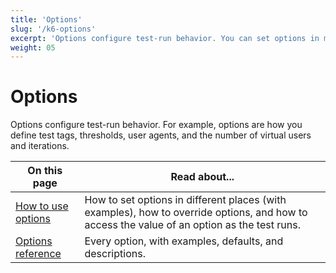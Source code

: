```yaml
---
title: 'Options'
slug: '/k6-options'
excerpt: 'Options configure test-run behavior. You can set options in multiple locations. Examples for how to use options, and a complete reference.'
weight: 05
---
```


# Options

Options configure test-run behavior.
For example, options are how you define test tags, thresholds, user agents, and the number of virtual users and iterations.

| On this page                                                                 | Read about...                                                                                                                               |
| ---------------------------------------------------------------------------- | ------------------------------------------------------------------------------------------------------------------------------------------- |
| [How to use options](/docs/k6/<K6_VERSION>/using-k6/k6-options/how-to)   | How to set options in different places (with examples), how to override options, and how to access the value of an option as the test runs. |
| [Options reference](/docs/k6/<K6_VERSION>/using-k6/k6-options/reference) | Every option, with examples, defaults, and descriptions.                                                                                    |
